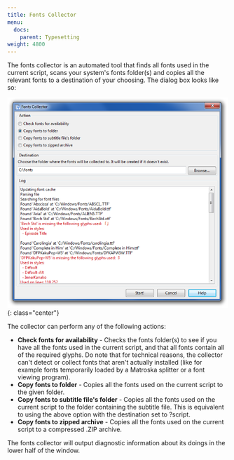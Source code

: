 ```yaml
---
title: Fonts Collector
menu:
  docs:
    parent: Typesetting
weight: 4800
---
```


The fonts collector is an automated tool that finds all fonts used in the
current script, scans your system's fonts folder(s) and copies all the
relevant fonts to a destination of your choosing. The dialog box looks like
so:

![fonts_collector](/img/3.2/fonts_collector.png){: class="center"}

The collector can perform any of the following actions:

* **Check fonts for availability** - Checks the fonts folder(s) to see if
  you have all the fonts used in the current script, and that all fonts
  contain all of the required glyphs. Do note that for technical reasons, the
  collector can't detect or collect fonts that aren't actually installed (like
  for example fonts temporarily loaded by a Matroska splitter or a font
  viewing program).
* **Copy fonts to folder** - Copies all the fonts used on the current script
  to the given folder.
* **Copy fonts to subtitle file's folder** - Copies all the fonts used on the
  current script to the folder containing the subtitle file. This is
  equivalent to using the above option with the destination set to ?script.
* **Copy fonts to zipped archive** - Copies all the fonts used on the
  current script to a compressed .ZIP archive.

The fonts collector will output diagnostic information about its doings in
the lower half of the window.


